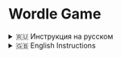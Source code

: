 # Wordle Game

<details>
  <summary>🇷🇺 Инструкция на русском</summary>

## Запуск игры

1. Скачайте файлы проекта.
2. Откройте `index.html` в любом браузере.

## Разработка

- HTML / CSS / JavaScript
- Можно редактировать стили и логику в файлах `style.css` и `script.js`.

</details>

<details>
  <summary>🇬🇧 English Instructions</summary>

## How to Run the Game

1. Download the project files.
2. Open `index.html` in any browser.

## Development

- HTML / CSS / JavaScript
- You can edit styles and logic in `style.css` and `script.js`.

</details>
